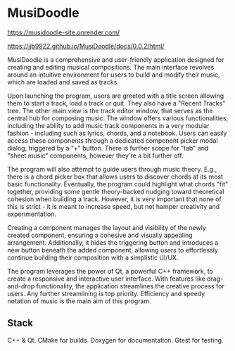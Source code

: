 # MusiDoodle
https://musidoodle-site.onrender.com/

https://jjb9922.github.io/MusiDoodle/docs/0.0.2/html/

MusiDoodle is a comprehensive and user-friendly application designed for creating and editing musical compositions. The main interface revolves around an intuitive environment for users to build and modify their music, which are loaded and saved as tracks.

Upon launching the program, users are greeted with a title screen allowing them to start a track, load a track or quit. They also have a "Recent Tracks" tree. The other main view is the track editor window, that serves as the central hub for composing music. The window offers various functionalities, including the ability to add music track components in a very modular fashion - including such as lyrics, chords, and a notebook. Users can easily access these components through a dedicated component picker modal dialog, triggered by a "+" button. There is further scope for "tab" and "sheet music" components, however they're a bit further off.

The program will also attempt to guide users through music theory. E.g., there is a chord picker box that allows users to discover chords at its most basic functionality. Eventually, the program could highlight what chords "fit" together, providing some gentle theory-backed nudging toward theoretical cohesion when building a track. However, it is very important that none of this is strict - it is meant to increase speed, but not hamper creativity and experimentation.

Creating a component manages the layout and visibility of the newly created component, ensuring a cohesive and visually appealing arrangement. Additionally, it hides the triggering button and introduces a new button beneath the added component, allowing users to effortlessly continue building their composition with a simplistic UI/UX.

The program leverages the power of Qt, a powerful C++ framework, to create a responsive and interactive user interface. With features like drag-and-drop functionality, the application streamlines the creative process for users. Any further streamlining is top priority. Efficiency and speedy notation of music is the main aim of this program.

## Stack
C++ & Qt.
CMake for builds.
Doxygen for documentation.
Gtest for testing.
